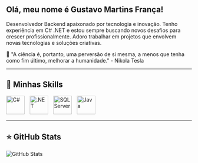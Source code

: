 ## Olá, meu nome é Gustavo Martins França!

Desenvolvedor Backend apaixonado por tecnologia e inovação. Tenho experiência em C# .NET e estou sempre buscando novos desafios para crescer profissionalmente. Adoro trabalhar em projetos que envolvem novas tecnologias e soluções criativas.

💬 "A ciência é, portanto, uma perversão de si mesma, a menos que tenha como fim último, melhorar a humanidade." - Nikola Tesla

---

## 🚀 Minhas Skills

<p>
  <img src="https://cdn.jsdelivr.net/gh/devicons/devicon/icons/csharp/csharp-original.svg" alt="C#" width="50" height="50" style="margin-right: 10px;"/>
  <img src="https://cdn.jsdelivr.net/gh/devicons/devicon/icons/dotnetcore/dotnetcore-original.svg" alt=".NET" width="50" height="50" style="margin-right: 10px;"/>
  <img src="https://cdn.jsdelivr.net/gh/devicons/devicon/icons/microsoftsqlserver/microsoftsqlserver-plain.svg" alt="SQL Server" width="50" height="50" style="margin-right: 10px;"/>
  <img src="https://cdn.jsdelivr.net/gh/devicons/devicon/icons/java/java-original.svg" alt="Java" width="50" height="50"/>
</p>

---

## ⭐ GitHub Stats

![GitHub Stats](https://github-readme-stats.vercel.app/api?username=gustavomf1&show_icons=true)
